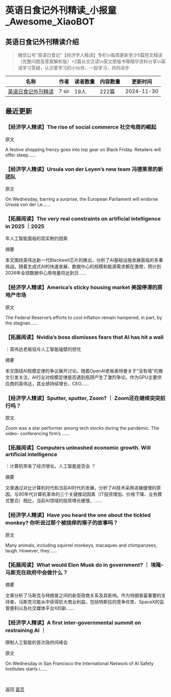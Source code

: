 # 英语日食记外刊精读_小报童_Awesome_XiaoBOT

## 英语日食记外刊精读介绍
> 微信公号“英语日食记”【经济学人精读】专栏\n每周更新至少5篇短文精读（完整问题及答案解析版）+2篇长文泛读\n英文原版书等精华资料分享\n英语学习答疑，认识爱学习的小伙伴，一起学习，共同进步  
  


|名称|作者|读者数量|内容数量|更新时间|
|---|---|---|---|---|
|[英语日食记外刊精读](https://xiaobot.net/p/Englishous-eco?refer=0b133df9-27dc-423b-8101-639049001c13)|7 sir|19人|222篇|2024-11-30|

## 最近更新
### 【经济学人精读】The rise of social commerce 社交电商的崛起

原文

A festive shopping frenzy goes into top gear on Black Friday. Retailers will
offer steep......

### 【经济学人精读】Ursula von der Leyen’s new team 冯德莱恩的新团队

原文

On Wednesday, barring a surprise, the European Parliament will endorse Ursula
von der Le......

### 【拓展阅读】The very real constraints on artificial intelligence in 2025 ｜2025
年人工智能面临的现实制约因素

摘要

本文围绕英伟达新一代Blackwell芯片的推出，分析了AI基础设施发展面临的多重挑战。随着生成式AI的快速发展，数据中心的规模和能源需求都在激增，预计到2026年全球数据中心用电量将达到日......

### 【经济学人精读】America’s sticky housing market 美国停滞的房地产市场

原文

The Federal Reserve’s efforts to cool inflation remain hampered, in part, by
the stagnan......

### 【拓展阅读】Nvidia’s boss dismisses fears that AI has hit a wall
｜英伟达老板驳斥人工智能碰壁的担忧

摘要

本文围绕AI规模定律的争议展开讨论。随着OpenAI老板奥特曼关于"没有墙"的推文引发关注，AI行业对规模定律是否遇到瓶颈产生了激烈争论。作为GPU主要供应商的英伟达，其业绩持续增长，CEO......

### 【经济学人精读】Sputter, sputter, Zoom? ｜ Zoom还在继续突突前行吗？

原文

Zoom was a star performer among tech stocks during the pandemic. The video-
conferencing firm’s ......

### 【拓展阅读】Computers unleashed economic growth. Will artificial intelligence
｜计算机带来了经济增长。人工智能是否会 ？

摘要

文章通过对比计算机时代和当前AI时代的发展，分析了AI技术采用进展缓慢的原因。与90年代计算机革命的三个关键推动因素（IT投资增加、价格下降、业务模式整合）相比，当前AI领域的投资增长缓慢，......

### 【经济学人精读】Have you heard the one about the tickled monkey? 你听说过那个被挠痒的猴子的故事吗？

原文

Many animals, including squirrel monkeys, macaques and chimpanzees, laugh.
However, they......

### 【拓展阅读】What would Elon Musk do in government? ｜ 埃隆-马斯克在政府中会做什么？

摘要

文章分析了马斯克与特朗普之间的新型政商关系及其影响。作为特朗普最重要的支持者，马斯克可能从中获得巨大商业利益，包括特斯拉的竞争优势、SpaceX的监管便利以及社交媒体平台X的新......

### 【经济学人精读】A first inter-governmental summit on restraining AI ｜
限制人工智能的首次政府间峰会

原文

On Wednesday in San Francisco the International Network of AI Safety
Institutes starts i......


<a href="https://github.com/Reno9527/awesome-xiaobot" style="color: white; text-decoration: none;">awesome-xiaobot</a>

返回 [首页](../README.md)
